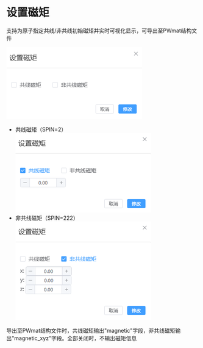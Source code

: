 # 设置磁矩

支持为原子指定共线/非共线初始磁矩并实时可视化显示，可导出至PWmat结构文件

![magmom](.././nested/qstudio_manual_settings_magmom.png)

- 共线磁矩（SPIN=2）
    ![magmom](.././nested/qstudio_manual_settings_magmom_2.png)
- 非共线磁矩（SPIN=222）
    ![magmom](.././nested/qstudio_manual_settings_magmom_222.png)

导出至PWmat结构文件时，共线磁矩输出"magnetic"字段，非共线磁矩输出"magnetic_xyz"字段。全部关闭时，不输出磁矩信息